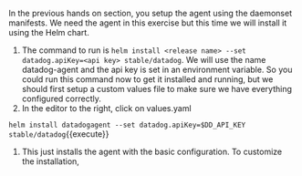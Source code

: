 In the previous hands on section, you setup the agent using the daemonset manifests. We need the agent in this exercise but this time we will install it using the Helm chart. 

1. The command to run is `helm install <release name> --set datadog.apiKey=<api key> stable/datadog`. We will use the name datadog-agent and the api key is set in an environment variable. So you could run this command now to get it installed and running, but we should first setup a custom values file to make sure we have everything configured correctly.
1. In the editor to the right, click on values.yaml



`helm install datadogagent --set datadog.apiKey=$DD_API_KEY stable/datadog`{{execute}}
1. This just installs the agent with the basic configuration. To customize the installation, 